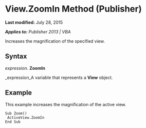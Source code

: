 
# View.ZoomIn Method (Publisher)

 **Last modified:** July 28, 2015

 _**Applies to:** Publisher 2013 | VBA_

Increases the magnification of the specified view.


## Syntax

 _expression_. **ZoomIn**

 _expression_A variable that represents a  **View** object.


## Example

This example increases the magnification of the active view.


```
Sub Zoom() 
 ActiveView.ZoomIn 
End Sub
```

